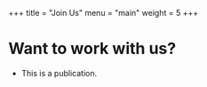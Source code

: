 +++
title = "Join Us"
menu = "main"
weight = 5
+++

# Want to work with us?

- This is a publication.
